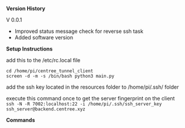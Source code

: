**Version History**

V 0.0.1
- Improved status message check for reverse ssh task
- Added software version


**Setup Instructions**

add this to the /etc/rc.local file

`cd /home/pi/centree_tunnel_client`  
`screen -d -m -s /bin/bash python3 main.py`  

add the ssh key located in the resources folder to /home/pi/.ssh/ folder  

execute this command once to get the server fingerprint on the client  
`ssh -N -R 7002:localhost:22 -i /home/pi/.ssh/ssh_server_key ssh_server@backend.centree.xyz`


**Commands**


